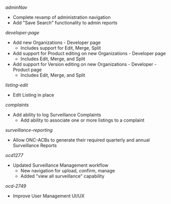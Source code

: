 _adminNav_
* Complete revamp of administration navigation
* Add "Save Search" functionality to admin reports

_developer-page_
* Add new Organizations - Developer page
  * Includes support for Edit, Merge, Split
* Add support for Product editing on new Organizations - Developer page
  * Includes Edit, Merge, and Split
* Add support for Version editing on new Organizations - Developer - Product page
  * Includes Edit, Merge, and Split

_listing-edit_
* Edit Listing in place

_complaints_
* Add ability to log Surveillance Complaints
  * Add ability to associate one or more listings to a complaint

_surveillance-reporting_
* Allow ONC-ACBs to generate their required quarterly and annual Surveillance Reports

_ocd1277_
* Updated Surveillance Management workflow
  * New navigation for upload, confirm, manage
  * Added "view all surveillance" capability

_ocd-2749_
* Improve User Management UI/UX
